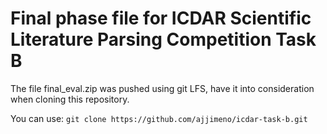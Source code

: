 # Final phase file for ICDAR Scientific Literature Parsing Competition Task B


The file final_eval.zip was pushed using git LFS, have it into consideration when cloning this repository.

You can use: `git clone https://github.com/ajjimeno/icdar-task-b.git`
